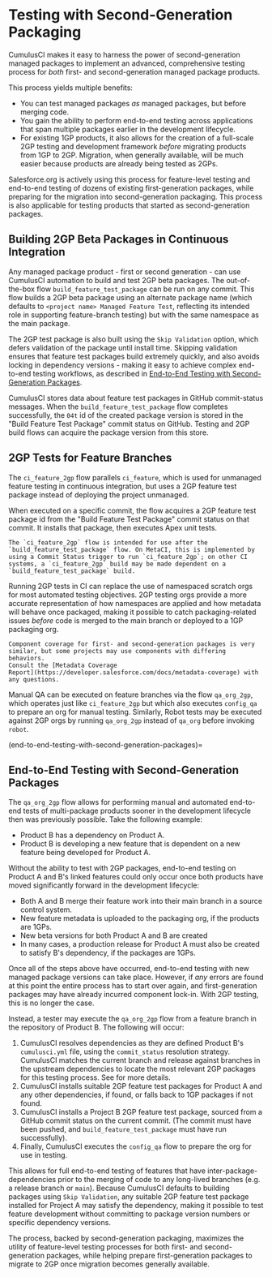 # Testing with Second-Generation Packaging

CumulusCI makes it easy to harness the power of second-generation
managed packages to implement an advanced, comprehensive testing process
for _both_ first- and second-generation managed package products.

This process yields multiple benefits:

-   You can test managed packages _as_ managed packages, but before
    merging code.
-   You gain the ability to perform end-to-end testing across
    applications that span multiple packages earlier in the development
    lifecycle.
-   For existing 1GP products, it also allows for the creation of a
    full-scale 2GP testing and development framework _before_ migrating
    products from 1GP to 2GP. Migration, when generally available, will
    be much easier because products are already being tested as 2GPs.

Salesforce.org is actively using this process for feature-level testing
and end-to-end testing of dozens of existing first-generation packages,
while preparing for the migration into second-generation packaging. This
process is also applicable for testing products that started as
second-generation packages.

## Building 2GP Beta Packages in Continuous Integration

Any managed package product - first or second generation - can use
CumulusCI automation to build and test 2GP beta packages. The
out-of-the-box flow `build_feature_test_package` can be run on any
commit. This flow builds a 2GP beta package using an alternate package
name (which defaults to `<project name> Managed Feature Test`,
reflecting its intended role in supporting feature-branch testing) but
with the same namespace as the main package.

The 2GP test package is also built using the `Skip Validation` option,
which defers validation of the package until install time. Skipping
validation ensures that feature test packages build extremely quickly,
and also avoids locking in dependency versions - making it easy to
achieve complex end-to-end testing workflows, as described in
[End-to-End Testing with Second-Generation
Packages](end-to-end-testing-with-second-generation-packages).

CumulusCI stores data about feature test packages in GitHub
commit-status messages. When the `build_feature_test_package` flow
completes successfully, the `04t` id of the created package version is
stored in the "Build Feature Test Package" commit status on GitHub.
Testing and 2GP build flows can acquire the package version from this
store.

## 2GP Tests for Feature Branches

The `ci_feature_2gp` flow parallels `ci_feature`, which is used for
unmanaged feature testing in continuous integration, but uses a 2GP
feature test package instead of deploying the project unmanaged.

When executed on a specific commit, the flow acquires a 2GP feature test
package id from the "Build Feature Test Package" commit status on that
commit. It installs that package, then executes Apex unit tests.

```{note}
The `ci_feature_2gp` flow is intended for use after the
`build_feature_test_package` flow. On MetaCI, this is implemented by
using a Commit Status trigger to run `ci_feature_2gp`; on other CI
systems, a `ci_feature_2gp` build may be made dependent on a
`build_feature_test_package` build.
```

Running 2GP tests in CI can replace the use of namespaced scratch orgs
for most automated testing objectives. 2GP testing orgs provide a more
accurate representation of how namespaces are applied and how metadata
will behave once packaged, making it possible to catch packaging-related
issues _before_ code is merged to the main branch or deployed to a 1GP
packaging org.

```{note}
Component coverage for first- and second-generation packages is very
similar, but some projects may use components with differing behaviors.
Consult the [Metadata Coverage
Report](https://developer.salesforce.com/docs/metadata-coverage) with
any questions.
```

Manual QA can be executed on feature branches via the flow `qa_org_2gp`,
which operates just like `ci_feature_2gp` but which also executes
`config_qa` to prepare an org for manual testing. Similarly, Robot tests
may be executed against 2GP orgs by running `qa_org_2gp` instead of
`qa_org` before invoking `robot`.

(end-to-end-testing-with-second-generation-packages)=

## End-to-End Testing with Second-Generation Packages

The `qa_org_2gp` flow allows for performing manual and automated
end-to-end tests of multi-package products sooner in the development
lifecycle then was previously possible. Take the following example:

-   Product B has a dependency on Product A.
-   Product B is developing a new feature that is dependent on a new
    feature being developed for Product A.

Without the ability to test with 2GP packages, end-to-end testing on
Product A and B's linked features could only occur once both products
have moved significantly forward in the development lifecycle:

-   Both A and B merge their feature work into their main branch in a
    source control system.
-   New feature metadata is uploaded to the packaging org, if the
    products are 1GPs.
-   New beta versions for both Product A and B are created
-   In many cases, a production release for Product A must also be
    created to satisfy B's dependency, if the packages are 1GPs.

Once all of the steps above have occurred, end-to-end testing with new
managed package versions can take place. However, if _any_ errors are
found at this point the entire process has to start over again, and
first-generation packages may have already incurred component lock-in.
With 2GP testing, this is no longer the case.

Instead, a tester may execute the `qa_org_2gp` flow from a feature
branch in the repository of Product B. The following will occur:

1.  CumulusCI resolves dependencies as they are defined Product B's
    `cumulusci.yml` file, using the `commit_status` resolution strategy.
    CumulusCI matches the current branch and release against branches in
    the upstream dependencies to locate the most relevant 2GP packages
    for this testing process. See [](dependency-resolution) for more
    details.
2.  CumulusCI installs suitable 2GP feature test packages for Product A
    and any other dependencies, if found, or falls back to 1GP packages
    if not found.
3.  CumulusCI installs a Project B 2GP feature test package, sourced
    from a GitHub commit status on the current commit. (The commit must
    have been pushed, and `build_feature_test_package` must have run
    successfully).
4.  Finally, CumulusCI executes the `config_qa` flow to prepare the org
    for use in testing.

This allows for full end-to-end testing of features that have
inter-package-dependencies prior to the merging of code to any
long-lived branches (e.g. a release branch or `main`). Because CumulusCI
defaults to building packages using `Skip Validation`, any suitable 2GP
feature test package installed for Project A may satisfy the dependency,
making it possible to test feature development without committing to
package version numbers or specific dependency versions.

The process, backed by second-generation packaging, maximizes the
utility of feature-level testing processes for both first- and
second-generation packages, while helping prepare first-generation
packages to migrate to 2GP once migration becomes generally available.

